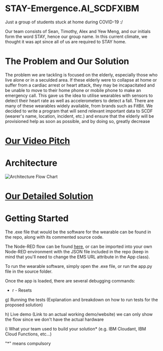 # STAY-Emergence.AI_SCDFXIBM
Just a group of students stuck at home during COVID-19 :/

Our team consists of Sean, Timothy, Alex and Yew Meng, and our initials form the word STAY, hence our group name. In this current climate, we thought it was apt since all of us are required to STAY home.

# The Problem and Our Solution
The problem we are tackling is focused on the elderly, especially those who live alone or in a seculded area. If these elderly were to collapse at home or suffer from a cardiac arrest or heart attack, they may be incapacitated and be unable to move to their home phone or mobile phone to make an emergency call. This gave us the idea to utilise wearables with sensors to detect their heart rate as well as accelerometers to detect a fall. There are many of these wearables widely available, from brands such as FitBit. We decided to write a program that will send relevant important data to SCDF (wearer's name, location, incident, etc.) and ensure that the elderly will be provisioned help as soon as possible, and by doing so, greatly decrease

# [Our Video Pitch](https://youtu.be/O6f9p4rbXM4)

# Architecture
![Architecture Flow Chart](https://app.diagrams.net/?lightbox=1&highlight=0000ff&edit=_blank&layers=1&nav=1&title=app_flow.drawio#R5Vzbcts2EP0azbQP8fAu6VGxnTTTJOOx3CZ5hElYREsRLAhZUr4%2BAAnwAkAWbVOirD6ZWOJC7B7sHiwgj9zL5eYjAVn8BUcwGTlWtBm5VyPHsS13wv5wybaU%2BK5dChYERaJSLZijn1C2FNIVimDeqkgxTijK2sIQpykMaUsGCMHrdrUHnLRHzcACaoJ5CBJd%2Bg1FNC6lE2dcy%2F%2BAaBHLke1gWr5ZAllZzCSPQYTXDZF7PXIvCca0fFpuLmHClSf1Urb7sONt9WEEprRLA098Bt3KucGITVUUMaExXuAUJNe19D3BqzSCvAOLleo6nzHOmNBmwn8gpVthN7CimIliukzEW7hB9DtvfuH4ovij8epqI7ouCltZSCnZfm8WfhRd%2BLJYNytKsp2uEaGkHK9IKCbtCBABsoCilluKuDoazYQWP0K8hGwUVoHABFD02EYGEABbVPVE0xkhYNuokGGU0rzR8w0XsApirYwFTsRCsQO%2FaU72UHYoS40vq0WFyc3mF%2FN%2BBMlKTGDkBAnTwPt79rDgD3OY5phIMeuweqNBpw2MdYwonGeg0PGaOYI2CHba5RESCjdP6ly89drKkcV1vSRtuc7ixnIMrN1Gamj2ScW5OxUXocdaQaUoz0Cqyiotzigl6H5FuT%2BbmdVcyUwdMbFhyD1f8Y59%2B2dwX7jlYljrK1hC9gc%2FcJOqJu913L8LnclxJbzYOgIRShesJlhyqKT3efb82b8GkSBBi5Q9hwyRkPQD0amyfp2OGJ32gFF%2F%2F%2BL%2BtMyY%2FwaFx%2FkCmSOP9qHwnjRtyY322%2B%2BVMf%2FKIsCBzDxpDKuhBapKkcSWBdKo6ICuSMpbIGoeIiJg3RjiihVzvTeUPuDiD8X1y5BAmA7upRQIdHZTtt0DBgIDBtSAn0Yzzok48hOQ5yjsqIK9obExQ98wQSl7XgTdFyKdiaK2Ms6LRk0qpPSj2kntpyQHWj8viLrjZxklxSn8f1pEIz8Hs4hr6RY4PA%2FeaccmNRVbpSY1tb2O5u5sx67uZLI%2FpMwS5hlPki4OyRenHRRnIoKtWGjSqXWHlpBU4fFPCLMiPBIQ%2FisjL0NBlkMebikqWN465nHRAqWpLMRbgLBAijEG30KQ47QapCqu4%2B2ubga2tWsNSLxk4D4k83qSFkmLFEZqkyEzi8shbXR2y8taZ6juLAR5ReseQFIUMpwjbvr85Gx%2FXMZl2wbjPye614mOC9dr5jrsC8sb78l2FKUbSNg6L%2FYwT6dAmkFlclIUwpnY%2FXAIT3H6Fanon0TYpmzKmZHtyg6vtYu2SA9Ht21TsubM7WKrMH%2BpXbSOerRLoJvhCMnn2r36Te9q7fGsOxHQJOuSmbfYut8RKb2zdfk1DeDPwQMP1nMK6PAkzZsMR8jtyaDgs0f9H2JIoB12q%2FiiY4xA3cpPlWOpPfXHlmLbVx57uOfneQzGl3FuAM%2Bj554vmfpohNfDJ2RVt1PllY7id%2FTk3x1BiwUkfIOuaIZNiO45o%2BDTRiFIZuLFEkVRCVeYo5%2FgvuiK61UsUdav%2F37kX%2FG%2BGELzEqw9adZXyLZp1z02KNbpQ7F6iuWD2JreiK3pm9ev5kYN%2Bp0eSL%2FSmTT0e1sc3jCZyPlViaETW%2BCVTo5yMjw%2Bu9jiGGKLO1gO2nCueVKs1g0UVntMWtspQ9%2F1xkE7S3gDSc4xyR6vIAUoyc31ZisaM%2B0xp0lRkYDcXfsW5hlmxiH7%2BqxuCXxKHzBZip6NowtX1Ko4MCJsxR%2F5jnPhd8OELZnUq1zSMHT39G55TXU%2F1jnv2bsf8wxZqGMGimMpeLD0R6dDtyw7ybPKyhkMEUTkbdwmlU7wWlPKW6PP7tRTlKrp1DsQe3aHTTcdghW6hlynGwy12F0913kZw%2BIMvCIPxc3DEzifVAii73YkA32sbW%2Bg7Yl64MkkHxD%2FymcArvdIYk4%2B%2Bn7bPoGv6L2%2FIxBv%2BpbcQq9WbLoNbzi3oW8mZ%2BIGi9xKnJi3GLvHZAJvCp%2Fd8BcYwtZgHFXyjTM6hjIpuP9NwIuOoTTPHjx9DKXW93o%2Bh3L169nlFfoma7kCFIzEXa75aVxpV31ScEyf5Om7k2%2BIxsX1tM9oiajO8N7aRsUXP%2FOqGKKvM8TJgXYqnn5b5iw2f%2BoNGc%2FXMXuo3Z%2BnswyJVOt6E0IYncHhn6ekLMaWwSlYh9Kw7kk%2FXt%2BN%2BJHUf2zPV9xm5b8M%2Booj%2BO72mr23jKge2pNOjpnn8fTDApk%2BvwRpyCqfAyyV3%2FWMTaf9h4Kl9DEGDX%2FFZ6ZnZflP7I5IfoGeWbH%2BiXzJu%2Bp%2FNOBe%2FwI%3D "Architecture Flow Chart")

# [Our Detailed Solution](https://docs.google.com/presentation/d/1iO-BQS5iraRGK70F51y7vvYXo1Ny9nYJ-yu_r1TuJtg/edit?usp=sharing)

# Getting Started
The .exe file that would be the software for the wearable can be found in the repo, along with its commented source code.

The Node-RED flow can be found [here](https://ems-teamstay.mybluemix.net/red/#flow/cdae95e1.ea0468), or can be imported into your own Node-RED environment with the JSON file included in the repo (keep in mind that you'll need to change the EMS URL attribute in the App class).

To run the wearable software, simply open the .exe file, or run the app.py file in the source folder.

Once the app is loaded, there are several debugging commands:
* r - Resets


g) Running the tests (Explanation and breakdown on how to run tests for the proposed
solution)

h) Live demo (Link to an actual working demo/website) we can only show the flow since we don't have the actual hardware

i) What your team used to build your solution* (e.g. IBM Cloudant, IBM Cloud
Functions, etc...)

"*" means compulsory
